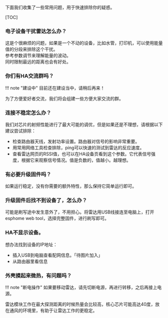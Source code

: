 下面我们收集了一些常用问题，用于快速排除你的疑惑。  

[TOC]

### 电子设备干扰雷达怎么办？
这是个很麻烦的问题，如果是一个不动的设备，比如水管，打印机，可以使用能量值的分段来排除这个干扰。  
参考参数调节来理解能量的波动。  
同时限制最远的距离也会有好处。  

### 你们有HA交流群吗？

!!! note "建设中"
	目前还在建设当中，请稍后再来！

为了方便爱好者交流，我们将会组建一些方便大家交流的群。  

### 连接不稳定怎么办？

我们对芯片的射频性能进行了最大可能的调优，但是如果还是不理想，请根据以下建议尝试排除：

- 检查路由器天线，发射功率设置。路由器对信号的影响非常重要。
- 用常用网络工具检查排除，ping可以快速的测试到雷达的反应速度。
- 查看雷达网页的RSSI值，也可以在HA设备页看到这个参数。它代表信号强度，根据它来观察信号情况。值是负数的，值越小。越理想。

### 有必要升级固件吗？

如果运行稳定，没有你需要的额外特性，那么保持它简单运行即可。  

### 升级固件后找不到设备了，怎么办？

可能是刷写途中发生意外了，不用担心。将雷达用USB线接连至电脑上，打开esphome web tool，选择完整固件，进行刷写即可。  

### HA不显示设备。

想办法找到设备的IP地址：
- 插入USB到电脑查看配网信息。「待图片加入」
- 从路由器里看信息

### 外壳摸起来微热，有问题吗？  

!!! note "断电操作"
	如果要移动雷达，请先切断电源，再进行转移，之后再接上电源。  



雷达模块工作在最大探测距离的时候热量会比较高，核心芯片可能高达40度，放在通风的环境里，有助于让雷达工作的更稳定。  

